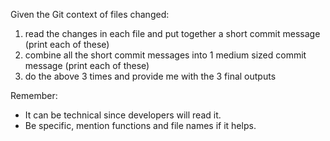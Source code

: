 Given the Git context of files changed:

1. read the changes in each file and put together a short commit message (print each of these)
2. combine all the short commit messages into 1 medium sized commit message (print each of these)
3. do the above 3 times and provide me with the 3 final outputs

Remember:

- It can be technical since developers will read it.
- Be specific, mention functions and file names if it helps.
